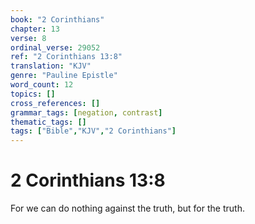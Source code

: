 ```yaml
---
book: "2 Corinthians"
chapter: 13
verse: 8
ordinal_verse: 29052
ref: "2 Corinthians 13:8"
translation: "KJV"
genre: "Pauline Epistle"
word_count: 12
topics: []
cross_references: []
grammar_tags: [negation, contrast]
thematic_tags: []
tags: ["Bible","KJV","2 Corinthians"]
---
```


# 2 Corinthians 13:8

For we can do nothing against the truth, but for the truth.
